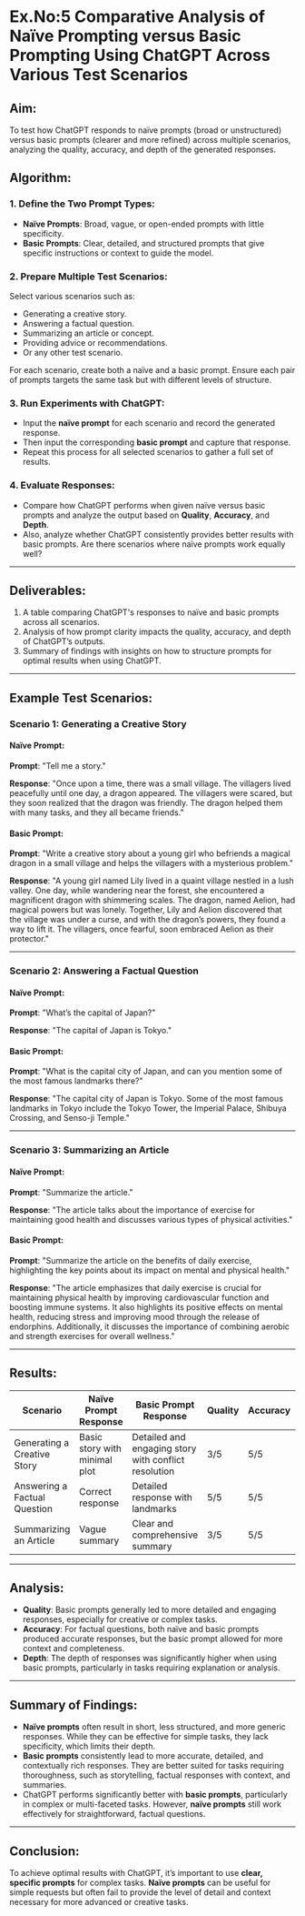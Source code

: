 

# Ex.No:5 Comparative Analysis of Naïve Prompting versus Basic Prompting Using ChatGPT Across Various Test Scenarios


## Aim:
To test how ChatGPT responds to naïve prompts (broad or unstructured) versus basic prompts (clearer and more refined) across multiple scenarios, analyzing the quality, accuracy, and depth of the generated responses.


## Algorithm:

### 1. Define the Two Prompt Types:
- **Naïve Prompts**: Broad, vague, or open-ended prompts with little specificity.
- **Basic Prompts**: Clear, detailed, and structured prompts that give specific instructions or context to guide the model.

### 2. Prepare Multiple Test Scenarios:
Select various scenarios such as:
- Generating a creative story.
- Answering a factual question.
- Summarizing an article or concept.
- Providing advice or recommendations.
- Or any other test scenario.

For each scenario, create both a naïve and a basic prompt. Ensure each pair of prompts targets the same task but with different levels of structure.

### 3. Run Experiments with ChatGPT:
- Input the **naïve prompt** for each scenario and record the generated response.
- Then input the corresponding **basic prompt** and capture that response.
- Repeat this process for all selected scenarios to gather a full set of results.

### 4. Evaluate Responses:
- Compare how ChatGPT performs when given naïve versus basic prompts and analyze the output based on **Quality**, **Accuracy**, and **Depth**.
- Also, analyze whether ChatGPT consistently provides better results with basic prompts. Are there scenarios where naïve prompts work equally well?

---

## Deliverables:
1. A table comparing ChatGPT's responses to naïve and basic prompts across all scenarios.
2. Analysis of how prompt clarity impacts the quality, accuracy, and depth of ChatGPT’s outputs.
3. Summary of findings with insights on how to structure prompts for optimal results when using ChatGPT.

---

## Example Test Scenarios:

### Scenario 1: Generating a Creative Story

#### Naïve Prompt:
**Prompt**: "Tell me a story."

**Response**:
"Once upon a time, there was a small village. The villagers lived peacefully until one day, a dragon appeared. The villagers were scared, but they soon realized that the dragon was friendly. The dragon helped them with many tasks, and they all became friends."

#### Basic Prompt:
**Prompt**: "Write a creative story about a young girl who befriends a magical dragon in a small village and helps the villagers with a mysterious problem."

**Response**:
"A young girl named Lily lived in a quaint village nestled in a lush valley. One day, while wandering near the forest, she encountered a magnificent dragon with shimmering scales. The dragon, named Aelion, had magical powers but was lonely. Together, Lily and Aelion discovered that the village was under a curse, and with the dragon’s powers, they found a way to lift it. The villagers, once fearful, soon embraced Aelion as their protector."

---

### Scenario 2: Answering a Factual Question

#### Naïve Prompt:
**Prompt**: "What’s the capital of Japan?"

**Response**: "The capital of Japan is Tokyo."

#### Basic Prompt:
**Prompt**: "What is the capital city of Japan, and can you mention some of the most famous landmarks there?"

**Response**: "The capital city of Japan is Tokyo. Some of the most famous landmarks in Tokyo include the Tokyo Tower, the Imperial Palace, Shibuya Crossing, and Senso-ji Temple."

---

### Scenario 3: Summarizing an Article

#### Naïve Prompt:
**Prompt**: "Summarize the article."

**Response**: "The article talks about the importance of exercise for maintaining good health and discusses various types of physical activities."

#### Basic Prompt:
**Prompt**: "Summarize the article on the benefits of daily exercise, highlighting the key points about its impact on mental and physical health."

**Response**: "The article emphasizes that daily exercise is crucial for maintaining physical health by improving cardiovascular function and boosting immune systems. It also highlights its positive effects on mental health, reducing stress and improving mood through the release of endorphins. Additionally, it discusses the importance of combining aerobic and strength exercises for overall wellness."

---

## Results:

| Scenario                           | Naïve Prompt Response  | Basic Prompt Response  | Quality | Accuracy | Depth |
|------------------------------------|------------------------|------------------------|---------|----------|-------|
| Generating a Creative Story        | Basic story with minimal plot | Detailed and engaging story with conflict resolution | 3/5     | 5/5      | 4/5   |
| Answering a Factual Question       | Correct response       | Detailed response with landmarks | 5/5     | 5/5      | 5/5   |
| Summarizing an Article            | Vague summary          | Clear and comprehensive summary | 3/5     | 5/5      | 5/5   |

---

## Analysis:

- **Quality**: Basic prompts generally led to more detailed and engaging responses, especially for creative or complex tasks.
- **Accuracy**: For factual questions, both naïve and basic prompts produced accurate responses, but the basic prompt allowed for more context and completeness.
- **Depth**: The depth of responses was significantly higher when using basic prompts, particularly in tasks requiring explanation or analysis.

---

## Summary of Findings:

- **Naïve prompts** often result in short, less structured, and more generic responses. While they can be effective for simple tasks, they lack specificity, which limits their depth.
- **Basic prompts** consistently lead to more accurate, detailed, and contextually rich responses. They are better suited for tasks requiring thoroughness, such as storytelling, factual responses with context, and summaries.
- ChatGPT performs significantly better with **basic prompts**, particularly in complex or multi-faceted tasks. However, **naïve prompts** still work effectively for straightforward, factual questions.

---

## Conclusion:
To achieve optimal results with ChatGPT, it’s important to use **clear, specific prompts** for complex tasks. **Naïve prompts** can be useful for simple requests but often fail to provide the level of detail and context necessary for more advanced or creative tasks.
